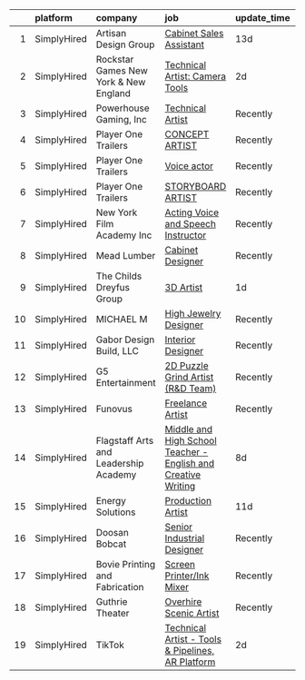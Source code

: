 

|    | platform    | company                               | job                                                                                                                                                                        | update_time   | location                          |
|---:|:------------|:--------------------------------------|:---------------------------------------------------------------------------------------------------------------------------------------------------------------------------|:--------------|:----------------------------------|
|  1 | SimplyHired | Artisan Design Group                  | [Cabinet Sales Assistant](https://www.simplyhired.com/job/YtL25UG1WY11_T6BgmvRFCHzFHhF1Yo4e_j9xJitFbRWMT8IFbGKBQ?q=technical+artist)                                       | 13d           | Madison, WI                       |
|  2 | SimplyHired | Rockstar Games New York & New England | [Technical Artist: Camera Tools](https://www.simplyhired.com/job/i205tlq-UEFCQRrCSQphFQF-bH4yuYQ026Xr0wm_HX_Oxmea4cvjFw?q=technical+artist)                                | 2d            | New York, NY                      |
|  3 | SimplyHired | Powerhouse Gaming, Inc                | [Technical Artist](https://www.simplyhired.com/job/tFt1vsnuZu_37xG6TQLBOE1-C1uXN7k4ogCmsdzLTn6hsmKb8_Whpg?q=technical+artist)                                              | Recently      | Remote                            |
|  4 | SimplyHired | Player One Trailers                   | [CONCEPT ARTIST](https://www.simplyhired.com/job/NHSymmraphyw8uHdSkV5Et_VVAdt0q4UIaYh_zD91KukT2nlM8P-Uw?q=technical+artist)                                                | Recently      | Bellingham, WA                    |
|  5 | SimplyHired | Player One Trailers                   | [Voice actor](https://www.simplyhired.com/job/spDD-EJ3TjYBjE8eMRZ9eEmKaVlWQD6z3yRQeU5qhxOkgExTKczNWQ?q=technical+artist)                                                   | Recently      | Bellingham, WA                    |
|  6 | SimplyHired | Player One Trailers                   | [STORYBOARD ARTIST](https://www.simplyhired.com/job/WsM3HESh11erc7gbrwmB9wOuLc4G8EpuzkIDIBZRmQv2tJ5MIdyzZQ?q=technical+artist)                                             | Recently      | Bellingham, WA                    |
|  7 | SimplyHired | New York Film Academy Inc             | [Acting Voice and Speech Instructor](https://www.simplyhired.com/job/kMbyH0B-jGTa0y23GvCzi_rO5V09RlqBfR67fLHDfm7ij-xcmY4-8A?q=technical+artist)                            | Recently      | New York, NY                      |
|  8 | SimplyHired | Mead Lumber                           | [Cabinet Designer](https://www.simplyhired.com/job/FDC5kXVP7k2NtMzXz-anB75MbWASU9wjfyacIf56q67_rQAeSro0dA?q=technical+artist)                                              | Recently      | Manhattan, KS                     |
|  9 | SimplyHired | The Childs Dreyfus Group              | [3D Artist](https://www.simplyhired.com/job/B4vlrJTHOmd6_FJ72rizldpKUTKQrHpPkisTaVKH3xeh6HCFO6JTSw?q=technical+artist)                                                     | 1d            | California City, CA +16 locations |
| 10 | SimplyHired | MICHAEL M                             | [High Jewelry Designer](https://www.simplyhired.com/job/hovCdTQsqgt2M9VMTCKWec1vFfTtk1Tvt4tmTf7F3ieTESeew5-xrw?q=technical+artist)                                         | Recently      | Burbank, CA                       |
| 11 | SimplyHired | Gabor Design Build, LLC               | [Interior Designer](https://www.simplyhired.com/job/vb_XrFWO4kysWplrQGv6Pl3qTddwA0SDHgWa9fkl32d7MNZtgUvQMA?q=technical+artist)                                             | Recently      | Germantown, WI                    |
| 12 | SimplyHired | G5 Entertainment                      | [2D Puzzle Grind Artist (R&D Team)](https://www.simplyhired.com/job/SJOPqL2qiKkM9rMMgapEPJHA5-0Xo4pALt7BC3oij1izYhWtRWXf5w?q=technical+artist)                             | Recently      | Remote                            |
| 13 | SimplyHired | Funovus                               | [Freelance Artist](https://www.simplyhired.com/job/wucjFvZG2JRNmwrYnLbwDVT3_DRVHLxMd8BzmWlUbytgTfm8cythdg?q=technical+artist)                                              | Recently      | Remote                            |
| 14 | SimplyHired | Flagstaff Arts and Leadership Academy | [Middle and High School Teacher - English and Creative Writing](https://www.simplyhired.com/job/lVPbIWJqPx-GVcziqtgNuKb7kVuvd38ySPM5Chny4Eyfu3ePK2foyA?q=technical+artist) | 8d            | Flagstaff, AZ                     |
| 15 | SimplyHired | Energy Solutions                      | [Production Artist](https://www.simplyhired.com/job/7JNEf5N3LoJLY8fGAmal_lCeBV_bWhwM2l-Lw1aRHpNVA-pyTVy0aQ?q=technical+artist)                                             | 11d           | Remote                            |
| 16 | SimplyHired | Doosan Bobcat                         | [Senior Industrial Designer](https://www.simplyhired.com/job/t9gcUVNdYD9rFUci2nWQrqisloKpJ2SLm-MKmhdUTxyG4kpTA2nF5A?q=technical+artist)                                    | Recently      | Bismarck, ND                      |
| 17 | SimplyHired | Bovie Printing and Fabrication        | [Screen Printer/Ink Mixer](https://www.simplyhired.com/job/3-BVycnuNYmkD8aXHLCcg4naTezqTkPG4c1PnXR2mBv7iz91RhzgQg?q=technical+artist)                                      | Recently      | Bow, NH                           |
| 18 | SimplyHired | Guthrie Theater                       | [Overhire Scenic Artist](https://www.simplyhired.com/job/nS534Ni_quwoLM_eY9_1NIiC91s8XKBhWON9mIPbmDW22HcD8dbjPw?q=technical+artist)                                        | Recently      | Minneapolis, MN                   |
| 19 | SimplyHired | TikTok                                | [Technical Artist - Tools & Pipelines, AR Platform](https://www.simplyhired.com/job/tEQ7iOnPusi3GNaKfHCvadykDW-aZIL5WbRS_zDPKCsS6uxU1YQo8A?q=technical+artist)             | 2d            | Mountain View, CA                 |